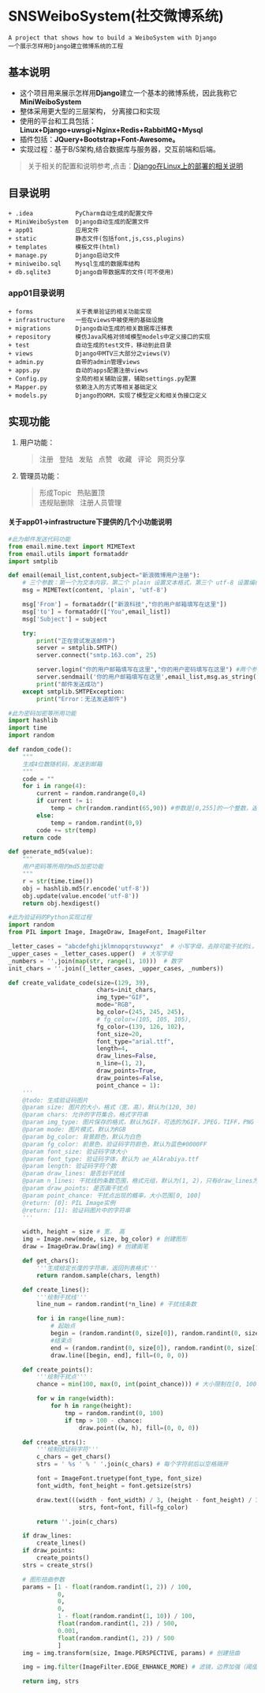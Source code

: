# SNSWeiboSystem(社交微博系统) #
	A project that shows how to build a WeiboSystem with Django
	一个展示怎样用Django建立微博系统的工程
## 基本说明 ##
* 这个项目用来展示怎样用**Django**建立一个基本的微博系统，因此我称它**MiniWeiboSystem**
* 整体采用更大型的三层架构， 分离接口和实现
* 使用的平台和工具包括： **Linux+Django+uwsgi+Nginx+Redis+RabbitMQ+Mysql** 
* 插件包括：**JQuery+Bootstrap+Font-Awesome。**
* 实现过程：基于B/S架构,结合数据库与服务器，交互前端和后端。
> 关于相关的配置和说明参考,点击：[Django在Linux上的部署的相关说明](https://github.com/lyamango/DeployDjangoOnLinux)
		
		
## 目录说明
	+ .idea            PyCharm自动生成的配置文件
	+ MiniWeiboSystem  Django自动生成的配置文件
	+ app01            应用文件
	+ static           静态文件(包括font,js,css,plugins)
	+ templates        模板文件(html)
	+ manage.py        Django启动文件
	+ miniweibo.sql    Mysql生成的数据库结构
	+ db.sqlite3       Django自带数据库的文件(可不使用)
### app01目录说明 
	+ forms            关于表单验证的相关功能实现
	+ infrastructure   一些在views中被使用的基础设施
	+ migrations       Django自动生成的相关数据库迁移表
	+ repository       模仿Java风格对领域模型models中定义接口的实现
	+ test             自动生成的test文件，移动到此目录
	+ views            Django中MTV三大部分之views(V)
	+ admin.py         自带的admin管理views
	+ apps.py          自动的apps配置注册views
	+ Config.py        全局的相关辅助设置，辅助settings.py配置
	+ Mapper.py        依赖注入的方式等相关基础定义
	+ models.py        Django的ORM，实现了模型定义和相关伪接口定义

## 实现功能 
1. 用户功能： 
	> 注册 &nbsp;
	> 登陆 &nbsp;
	> 发贴 &nbsp;
	> 点赞 &nbsp;
	> 收藏 &nbsp;
	> 评论 &nbsp;
	> 网页分享
2. 管理员功能：
	> 形成Topic &nbsp; 
	> 热贴置顶 &nbsp;  	
	> 违规贴删除 &nbsp;
	> 注册人员管理

#### 关于app01->infrastructure下提供的几个小功能说明
```python
#此为邮件发送代码功能
from email.mime.text import MIMEText
from email.utils import formataddr
import smtplib

def email(email_list,content,subject="新浪微博用户注册"):
    # 三个参数：第一个为文本内容，第二个 plain 设置文本格式，第三个 utf-8 设置编码
    msg = MIMEText(content, 'plain', 'utf-8')

    msg['From'] = formataddr(["新浪科技","你的用户邮箱填写在这里"])
    msg['to'] = formataddr(["You",email_list])
    msg['Subject'] = subject

    try:
        print("正在尝试发送邮件")
        server = smtplib.SMTP()
        server.connect("smtp.163.com", 25)

        server.login("你的用户邮箱填写在这里","你的用户密码填写在这里") #两个参数，账号和密码
        server.sendmail('你的用户邮箱填写在这里',email_list,msg.as_string())
        print("邮件发送成功")
    except smtplib.SMTPException:
        print("Error：无法发送邮件")
```
```python
#此为密码加密等所用功能
import hashlib
import time
import random

def random_code():
	"""
	生成4位数随机码，发送到邮箱
	"""
    code = ""
    for i in range(4):
        current = random.randrange(0,4)
        if current != i:
            temp = chr(random.randint(65,90)) #参数是[0,255]的一个整数，返回值是当前整数对应的ascii字符。
        else:
            temp = random.randint(0,9)
        code += str(temp)
    return code

def generate_md5(value):
	"""
	用户密码等所用的md5加密功能
	"""
    r = str(time.time())
    obj = hashlib.md5(r.encode('utf-8'))
    obj.update(value.encode('utf-8'))
    return obj.hexdigest()
```
```python
#此为验证码的Python实现过程
import random
from PIL import Image, ImageDraw, ImageFont, ImageFilter

_letter_cases = "abcdefghijklmnopqrstuvwxyz"  # 小写字母，去除可能干扰的i，l，o，z
_upper_cases = _letter_cases.upper()  # 大写字母
_numbers = ''.join(map(str, range(1, 10)))  # 数字
init_chars = ''.join((_letter_cases, _upper_cases, _numbers))

def create_validate_code(size=(129, 39),
                         chars=init_chars,
                         img_type="GIF",
                         mode="RGB",
                         bg_color=(245, 245, 245),
                         # fg_color=(105, 105, 105),
                         fg_color=(139, 126, 102),
                         font_size=20,
                         font_type="arial.ttf",
                         length=4,
                         draw_lines=False,
                         n_line=(1, 2),
                         draw_points=True,
                         draw_pointes=False,
                         point_chance = 1):
    '''
    @todo: 生成验证码图片
    @param size: 图片的大小，格式（宽，高），默认为(120, 30)
    @param chars: 允许的字符集合，格式字符串
    @param img_type: 图片保存的格式，默认为GIF，可选的为GIF，JPEG，TIFF，PNG
    @param mode: 图片模式，默认为RGB
    @param bg_color: 背景颜色，默认为白色
    @param fg_color: 前景色，验证码字符颜色，默认为蓝色#0000FF
    @param font_size: 验证码字体大小
    @param font_type: 验证码字体，默认为 ae_AlArabiya.ttf
    @param length: 验证码字符个数
    @param draw_lines: 是否划干扰线
    @param n_lines: 干扰线的条数范围，格式元组，默认为(1, 2)，只有draw_lines为True时有效
    @param draw_points: 是否画干扰点
    @param point_chance: 干扰点出现的概率，大小范围[0, 100]
    @return: [0]: PIL Image实例
    @return: [1]: 验证码图片中的字符串
    '''

    width, height = size # 宽， 高
    img = Image.new(mode, size, bg_color) # 创建图形
    draw = ImageDraw.Draw(img) # 创建画笔

    def get_chars():
        '''生成给定长度的字符串，返回列表格式'''
        return random.sample(chars, length)

    def create_lines():
        '''绘制干扰线'''
        line_num = random.randint(*n_line) # 干扰线条数

        for i in range(line_num):
            # 起始点
            begin = (random.randint(0, size[0]), random.randint(0, size[1]))
            #结束点
            end = (random.randint(0, size[0]), random.randint(0, size[1]))
            draw.line([begin, end], fill=(0, 0, 0))

    def create_points():
        '''绘制干扰点'''
        chance = min(100, max(0, int(point_chance))) # 大小限制在[0, 100]

        for w in range(width):
            for h in range(height):
                tmp = random.randint(0, 100)
                if tmp > 100 - chance:
                    draw.point((w, h), fill=(0, 0, 0))

    def create_strs():
        '''绘制验证码字符'''
        c_chars = get_chars()
        strs = ' %s ' % ' '.join(c_chars) # 每个字符前后以空格隔开

        font = ImageFont.truetype(font_type, font_size)
        font_width, font_height = font.getsize(strs)

        draw.text(((width - font_width) / 3, (height - font_height) / 3),
                    strs, font=font, fill=fg_color)

        return ''.join(c_chars)

    if draw_lines:
        create_lines()
    if draw_points:
        create_points()
    strs = create_strs()

    # 图形扭曲参数
    params = [1 - float(random.randint(1, 2)) / 100,
              0,
              0,
              0,
              1 - float(random.randint(1, 10)) / 100,
              float(random.randint(1, 2)) / 500,
              0.001,
              float(random.randint(1, 2)) / 500
              ]
    img = img.transform(size, Image.PERSPECTIVE, params) # 创建扭曲

    img = img.filter(ImageFilter.EDGE_ENHANCE_MORE) # 滤镜，边界加强（阈值更大）

    return img, strs

```

	
